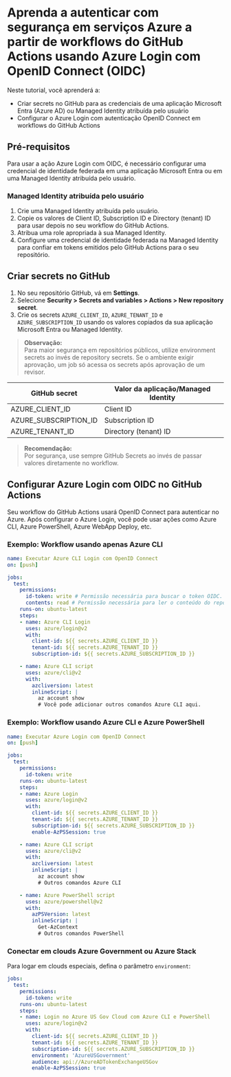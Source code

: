 # Aprenda a autenticar com segurança em serviços Azure a partir de workflows do GitHub Actions usando Azure Login com OpenID Connect (OIDC)

Neste tutorial, você aprenderá a:

- Criar secrets no GitHub para as credenciais de uma aplicação Microsoft Entra (Azure AD) ou Managed Identity atribuída pelo usuário
- Configurar o Azure Login com autenticação OpenID Connect em workflows do GitHub Actions

## Pré-requisitos

Para usar a ação Azure Login com OIDC, é necessário configurar uma credencial de identidade federada em uma aplicação Microsoft Entra ou em uma Managed Identity atribuída pelo usuário.

### Managed Identity atribuída pelo usuário

1. Crie uma Managed Identity atribuída pelo usuário.
2. Copie os valores de Client ID, Subscription ID e Directory (tenant) ID para usar depois no seu workflow do GitHub Actions.
3. Atribua uma role apropriada à sua Managed Identity.
4. Configure uma credencial de identidade federada na Managed Identity para confiar em tokens emitidos pelo GitHub Actions para o seu repositório.

## Criar secrets no GitHub

1. No seu repositório GitHub, vá em **Settings**.
2. Selecione **Security > Secrets and variables > Actions > New repository secret**.
3. Crie os secrets `AZURE_CLIENT_ID`, `AZURE_TENANT_ID` e `AZURE_SUBSCRIPTION_ID` usando os valores copiados da sua aplicação Microsoft Entra ou Managed Identity.

> **Observação:**  
> Para maior segurança em repositórios públicos, utilize environment secrets ao invés de repository secrets. Se o ambiente exigir aprovação, um job só acessa os secrets após aprovação de um revisor.

| GitHub secret         | Valor da aplicação/Managed Identity |
|-----------------------|-------------------------------------|
| AZURE_CLIENT_ID       | Client ID                           |
| AZURE_SUBSCRIPTION_ID | Subscription ID                     |
| AZURE_TENANT_ID       | Directory (tenant) ID               |

> **Recomendação:**  
> Por segurança, use sempre GitHub Secrets ao invés de passar valores diretamente no workflow.

## Configurar Azure Login com OIDC no GitHub Actions

Seu workflow do GitHub Actions usará OpenID Connect para autenticar no Azure. Após configurar o Azure Login, você pode usar ações como Azure CLI, Azure PowerShell, Azure WebApp Deploy, etc.

### Exemplo: Workflow usando apenas Azure CLI

```yaml
name: Executar Azure CLI Login com OpenID Connect
on: [push]

jobs:
  test:
    permissions:
      id-token: write # Permissão necessária para buscar o token OIDC.
      contents: read # Permissão necessária para ler o conteúdo do repositório.
    runs-on: ubuntu-latest
    steps:
    - name: Azure CLI Login
      uses: azure/login@v2
      with:
        client-id: ${{ secrets.AZURE_CLIENT_ID }}
        tenant-id: ${{ secrets.AZURE_TENANT_ID }}
        subscription-id: ${{ secrets.AZURE_SUBSCRIPTION_ID }}

    - name: Azure CLI script
      uses: azure/cli@v2
      with:
        azcliversion: latest
        inlineScript: |
          az account show
          # Você pode adicionar outros comandos Azure CLI aqui.
```

### Exemplo: Workflow usando Azure CLI e Azure PowerShell
```yaml
name: Executar Azure Login com OpenID Connect
on: [push]

jobs:
  test:
    permissions:
      id-token: write
    runs-on: ubuntu-latest
    steps:
    - name: Azure Login
      uses: azure/login@v2
      with:
        client-id: ${{ secrets.AZURE_CLIENT_ID }}
        tenant-id: ${{ secrets.AZURE_TENANT_ID }}
        subscription-id: ${{ secrets.AZURE_SUBSCRIPTION_ID }}
        enable-AzPSSession: true

    - name: Azure CLI script
      uses: azure/cli@v2
      with:
        azcliversion: latest
        inlineScript: |
          az account show
          # Outros comandos Azure CLI

    - name: Azure PowerShell script
      uses: azure/powershell@v2
      with:
        azPSVersion: latest
        inlineScript: |
          Get-AzContext
          # Outros comandos PowerShell
```

### Conectar em clouds Azure Government ou Azure Stack
Para logar em clouds especiais, defina o parâmetro `environment`:
```yaml
jobs:
  test:
    permissions:
      id-token: write
    runs-on: ubuntu-latest
    steps:
    - name: Login no Azure US Gov Cloud com Azure CLI e PowerShell
      uses: azure/login@v2
      with:
        client-id: ${{ secrets.AZURE_CLIENT_ID }}
        tenant-id: ${{ secrets.AZURE_TENANT_ID }}
        subscription-id: ${{ secrets.AZURE_SUBSCRIPTION_ID }}
        environment: 'AzureUSGovernment'
        audience: api://AzureADTokenExchangeUSGov
        enable-AzPSSession: true
```
